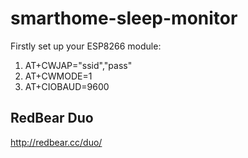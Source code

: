# smarthome-sleep-monitor

Firstly set up your ESP8266 module:
1. AT+CWJAP="ssid","pass"
2. AT+CWMODE=1
3. AT+CIOBAUD=9600

## RedBear Duo
http://redbear.cc/duo/
